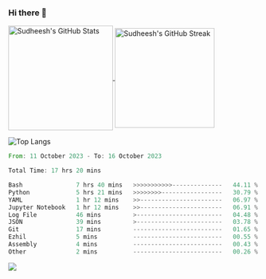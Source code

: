 ### Hi there 👋

<!--
**skethirajan/skethirajan** is a ✨ _special_ ✨ repository because its `README.md` (this file) appears on your GitHub profile.

Here are some ideas to get you started:

- 🔭 I’m currently working on ...
- 🌱 I’m currently learning ...
- 👯 I’m looking to collaborate on ...
- 🤔 I’m looking for help with ...
- 💬 Ask me about ...
- 📫 How to reach me: ...
- 😄 Pronouns: ...
- ⚡ Fun fact: ...
-->

<a href="https://github.com/anuraghazra/github-readme-stats">
  <img height=210 align="center" src="https://github-readme-stats.vercel.app/api?username=skethirajan&show_icons=true&theme=transparent&bg_color=00000000&hide_border=true&custom_title=Sudheesh's+GitHub+Stats" alt="Sudheesh's GitHub Stats" />
</a>
<a href="https://git.io/streak-stats">
  <img height=200 align="center" src="https://streak-stats.demolab.com?user=skethirajan&mode=weekly&theme=transparent&bg_color=00000000&hide_border=true&hide_title=true&card_width=300" alt="Sudheesh's GitHub Streak" />
</a>

![Top Langs](https://github-readme-stats.vercel.app/api/top-langs/?username=skethirajan&theme=transparent&bg_color=00000000&hide_border=true&hide_progress=true)

<!--START_SECTION:waka-->

```rust
From: 11 October 2023 - To: 16 October 2023

Total Time: 17 hrs 20 mins

Bash               7 hrs 40 mins   >>>>>>>>>>>--------------   44.11 %
Python             5 hrs 21 mins   >>>>>>>>-----------------   30.79 %
YAML               1 hr 12 mins    >>-----------------------   06.97 %
Jupyter Notebook   1 hr 12 mins    >>-----------------------   06.91 %
Log File           46 mins         >------------------------   04.48 %
JSON               39 mins         >------------------------   03.78 %
Git                17 mins         -------------------------   01.65 %
Ezhil              5 mins          -------------------------   00.55 %
Assembly           4 mins          -------------------------   00.43 %
Other              2 mins          -------------------------   00.26 %
```

<!--END_SECTION:waka-->

![](https://komarev.com/ghpvc/?username=skethirajan&label=PROFILE+VIEWS)
